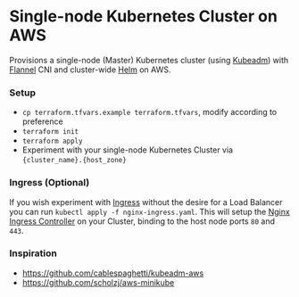 # Single-node Kubernetes Cluster on AWS

Provisions a single-node (Master) Kubernetes cluster (using [Kubeadm](https://kubernetes.io/docs/reference/setup-tools/kubeadm/kubeadm/)) with [Flannel](https://github.com/coreos/flannel) CNI and cluster-wide [Helm](https://helm.sh/) on AWS.

### Setup

- `cp terraform.tfvars.example terraform.tfvars`, modify according to preference
- `terraform init`
- `terraform apply`
- Experiment with your single-node Kubernetes Cluster via `{cluster_name}.{host_zone}`

### Ingress (Optional)

If you wish experiment with [Ingress](https://kubernetes.io/docs/concepts/services-networking/ingress/) without the desire for a Load Balancer you can run `kubectl apply -f nginx-ingress.yaml`.
This will setup the [Nginx Ingress Controller](https://github.com/kubernetes/ingress-nginx) on your Cluster, binding to the host node ports `80` and `443`.

### Inspiration

- https://github.com/cablespaghetti/kubeadm-aws
- https://github.com/scholzj/aws-minikube
